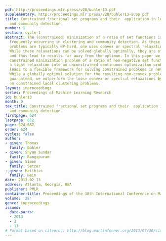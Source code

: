 ```yaml
---
pdf: http://proceedings.mlr.press/v28/buhler13.pdf
supplementary: http://proceedings.mlr.press/v28/buhler13-supp.pdf
title: Constrained fractional set programs and their  application in local clustering
  and community detection
number: 1
section: cycle-1
abstract: The (constrained) minimization of a ratio of set functions is a problem
  frequently occurring in clustering and community detection. As these optimization
  problems are typically NP-hard, one uses convex or spectral relaxations in practice.
  While these relaxations can be solved globally optimally, they are often too loose
  and thus lead to results far away from the optimum. In this paper we show that every
  constrained minimization problem of a ratio of non-negative set functions allows
  a tight relaxation into an unconstrained continuous optimization problem. This result
  leads to a flexible framework for solving constrained problems in network analysis.
  While a globally optimal solution for the resulting non-convex problem cannot be
  guaranteed, we outperform the loose convex or spectral relaxations by a large margin
  on constrained local clustering problems.
layout: inproceedings
series: Proceedings of Machine Learning Research
id: buhler13
month: 0
tex_title: Constrained fractional set programs and their  application in local clustering
  and community detection
firstpage: 624
lastpage: 632
page: 624-632
order: 624
cycles: false
author:
- given: Thomas
  family: Bühler
- given: Shyam Sundar
  family: Rangapuram
- given: Simon
  family: Setzer
- given: Matthias
  family: Hein
date: 2013-02-13
address: Atlanta, Georgia, USA
publisher: PMLR
container-title: Proceedings of the 30th International Conference on Machine Learning
volume: '28'
genre: inproceedings
issued:
  date-parts:
  - 2013
  - 2
  - 13
# Format based on citeproc: http://blog.martinfenner.org/2013/07/30/citeproc-yaml-for-bibliographies/
---
```

